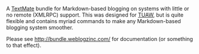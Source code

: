 A [TextMate](http://macromates.com) bundle for Markdown-based blogging on systems with little or no remote (XMLRPC) support. This was designed for [TUAW](http://www.tuaw.com), but is quite flexible and contains myriad commands to make any Markdown-based blogging system smoother.

Please see <http://bundle.weblogzinc.com/> for documentation (or something to that effect).